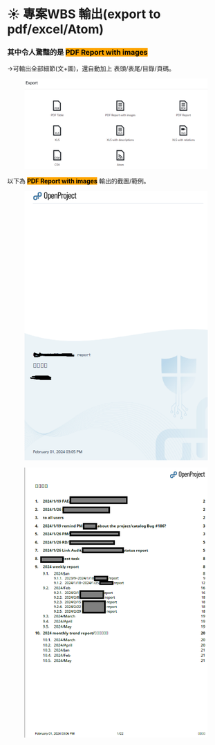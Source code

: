 # ☀️ 專案WBS 輸出(export to pdf/excel/Atom)

### 其中令人驚豔的是 <mark style="background-color:orange;">**PDF Report with images**</mark>&#x20;

\->可輸出全部細節(文+圖)，還自動加上 表頭/表尾/目錄/頁碼。

<figure><img src="../.gitbook/assets/image (1) (1) (1) (1) (1) (1) (1).png" alt=""><figcaption></figcaption></figure>



以下為 <mark style="background-color:orange;">**PDF Report with images**</mark>   輸出的截圖/範例。

<figure><img src="../.gitbook/assets/image (1) (1) (1) (1) (1) (1) (1) (1).png" alt=""><figcaption></figcaption></figure>

<figure><img src="../.gitbook/assets/image (2) (1) (1) (1) (1).png" alt=""><figcaption></figcaption></figure>



